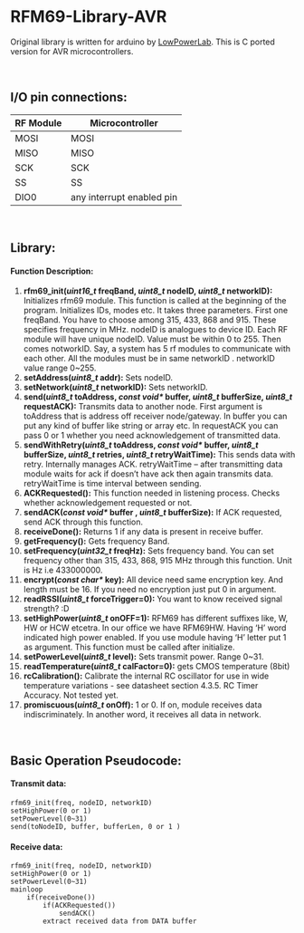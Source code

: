 # RFM69-Library-AVR #
Original library is written for arduino by [LowPowerLab](https://github.com/LowPowerLab/RFM69). This is C ported version for AVR microcontrollers.

</br>

## I/O pin connections: ##

| RF Module | Microcontroller |
| --------- | --------------- |
|MOSI |	MOSI |
| MISO | MISO |
| SCK | SCK |
| SS | SS |
| DIO0 | any interrupt enabled pin |

</br>

## Library: ##

#### Function Description: ####
1.	**rfm69_init(*uint16_t* freqBand, *uint8_t* nodeID, *uint8_t* networkID):** Initializes rfm69 module. This function is called at the beginning of the program. Initializes IDs, modes etc. It takes three parameters. First one freqBand. You have to choose among 315, 433, 868 and 915. These specifies frequency in MHz. nodeID is analogues to device ID. Each RF module will have unique nodeID. Value must be within 0 to 255. Then comes notworkID. Say, a system has 5 rf modules to communicate with each other. All the modules must be in same networkID . networkID value range 0~255.
2.	**setAddress(*uint8_t* addr):** Sets nodeID.
3.	**setNetwork(*uint8_t* networkID):** Sets networkID.
4.	**send(*uint8_t* toAddress, *const void\** buffer, *uint8_t* bufferSize, *uint8_t* requestACK):** Transmits data to another node. First argument is toAddress that is address off receiver node/gateway. In buffer you can put any kind of buffer like string or array etc. In requestACK you can pass 0 or 1 whether you need acknowledgement of transmitted data.
5.	**sendWithRetry(*uint8_t* toAddress, *const void\** buffer, *uint8_t* bufferSize, *uint8_t* retries, *uint8_t* retryWaitTime):** This sends data with retry. Internally manages ACK. retryWaitTime – after transmitting data module waits for ack if doesn’t have ack then again transmits data. retryWaitTime is time interval between sending.
6.	**ACKRequested():** This function needed in listening process. Checks whether acknowledgement requested or not.
7.	**sendACK(*const void\** buffer , *uint8_t* bufferSize):** If ACK requested, send ACK through this function.
8.	**receiveDone():**  Returns 1 if any data is present in receive buffer.
9.	**getFrequency():** Gets frequency Band.
10.	**setFrequency(*uint32_t* freqHz):** Sets frequency band. You can set frequency other than 315, 433, 868, 915 MHz through this function. Unit is Hz i.e 433000000. 
11.	**encrypt(*const char\** key):** All device need same encryption key. And length must be 16. If you need no encryption just put 0 in argument. 
12.	**readRSSI(*uint8_t* forceTrigger=0):** You want to know received signal strength? :D
13.	**setHighPower(*uint8_t* onOFF=1):** RFM69 has different suffixes like, W, HW or HCW etcetra. In our office we have RFM69HW. Having ‘H’ word indicated high power enabled. If you use module having ‘H’ letter put 1 as argument. This function must be called after initialize.
14.	**setPowerLevel(*uint8_t* level):** Sets transmit power. Range 0~31.
15.	**readTemperature(*uint8_t* calFactor=0):** gets CMOS temperature (8bit)
16.	**rcCalibration():** Calibrate the internal RC oscillator for use in wide temperature variations - see datasheet section 4.3.5. RC Timer Accuracy. Not tested yet.
17.	**promiscuous(*uint8_t* onOff):** 1 or 0. If on, module receives data indiscriminately. In another word, it receives all data in network.

</br>

## Basic Operation Pseudocode: ##
#### Transmit data: ####

```
rfm69_init(freq, nodeID, networkID)
setHighPower(0 or 1)
setPowerLevel(0~31)
send(toNodeID, buffer, bufferLen, 0 or 1 )
```

#### Receive data: ####

```
rfm69_init(freq, nodeID, networkID)
setHighPower(0 or 1)
setPowerLevel(0~31)
mainloop
    if(receiveDone())
        if(ACKRequested())
            sendACK()
        extract received data from DATA buffer
```
